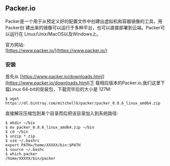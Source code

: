 ## Packer.io
Packer是一个用于从预定义好的配置文件中创建出虚拟机和容器镜像的工具，用Packer创
建出来的镜像可以运行于多种平台，也可以直接部署到云端。Packer可以运行在
Linux/Unix/MacOS以及Windows上。   

官方网站:    
[https://www.packer.io/](https://www.packer.io/)   
 
### 安装
首先从
[https://www.packer.io/downloads.html](https://www.packer.io/downloads.html)下
载相应版本的Packer.io,我们这里下载Linux 64-bit的安装包，下载完毕后的大小是
127M:     

```
$ wget https://dl.bintray.com/mitchellh/packer/packer_0.8.6_linux_amd64.zip
```

直接解压压缩包到某个目录而后把该目录加入到系统路径:    

```
$ mkdir ~/bin
$ mv packer_0.8.6_linux_amd64.zip ~/bin
$ cd ~/bin
$ unzip *.zip
$ vim ~/.bashrc
export PATH=/home/XXXXX/bin:$PATH
$ source ~/.bashc
$ which packer
/home/XXXXX/bin/packer
```

### 
